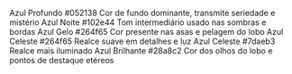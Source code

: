 Azul Profundo #052138 Cor de fundo dominante, transmite seriedade e mistério
Azul Noite #102e44 Tom intermediário usado nas sombras e bordas
Azul Gelo #264f65 Cor presente nas asas e pelagem do lobo
Azul Celeste #264f65 Realce suave em detalhes e luz
Azul Celeste #7daeb3 Realce mais iluminado
Azul Brilhante #28a8c2 Cor dos olhos do lobo e pontos de destaque etéreos
